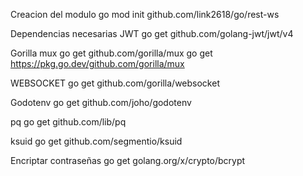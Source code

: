 Creacion del modulo
go mod init github.com/link2618/go/rest-ws

Dependencias necesarias 
JWT
go get github.com/golang-jwt/jwt/v4

Gorilla mux
go get github.com/gorilla/mux
go get https://pkg.go.dev/github.com/gorilla/mux

WEBSOCKET
go get github.com/gorilla/websocket

Godotenv
go get github.com/joho/godotenv 

pq
go get github.com/lib/pq

ksuid
go get github.com/segmentio/ksuid

Encriptar contraseñas
go get golang.org/x/crypto/bcrypt